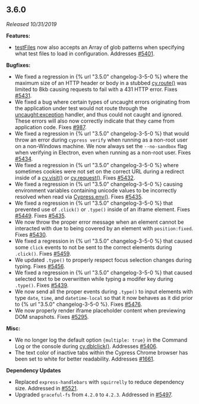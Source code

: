 ## 3.6.0

*Released 10/31/2019*

**Features:**

- [testFiles](/guides/references/configuration#Folders-Files) now also accepts an Array of glob patterns when specifying what test files to load in configuration. Addresses [#5401](https://github.com/cypress-io/cypress/issues/5401).

**Bugfixes:**

- We fixed a regression in {% url "3.5.0" changelog-3-5-0 %} where the maximum size of an HTTP header or body in a stubbed [cy.route()](/api/commands/route) was limited to 8kb causing requests to fail with a 431 HTTP error. Fixes [#5431](https://github.com/cypress-io/cypress/issues/5431).
- We fixed a bug where certain types of uncaught errors originating from the application under test would not route through the [uncaught:exception](/api/events/catalog-of-events#Uncaught-Exceptions) handler, and thus could not caught and ignored. These errors will also now correctly indicate that they came from application code. Fixes [#987](https://github.com/cypress-io/cypress/issues/987).
- We fixed a regression in {% url "3.5.0" changelog-3-5-0 %} that would throw an error during `cypress verify` when running as a non-root user on a non-Windows machine. We now always set the `--no-sandbox` flag when verifying in Electron, even when running as a non-root user. Fixes [#5434](https://github.com/cypress-io/cypress/issues/5434).
- We fixed a regression in {% url "3.5.0" changelog-3-5-0 %} where sometimes cookies were not set on the correct URL during a redirect inside of a [cy.visit()](/api/commands/visit) or [cy.request()](/api/commands/request). Fixes [#5432](https://github.com/cypress-io/cypress/issues/5432).
- We fixed a regression in {% url "3.5.0" changelog-3-5-0 %} causing environment variables containing unicode values to be incorrectly resolved when read via [Cypress.env()](/api/cypress-api/env). Fixes [#5435](https://github.com/cypress-io/cypress/issues/5435).
- We fixed a regression in {% url "3.5.0" changelog-3-5-0 %} that prevented use of `.click()` or `.type()` inside of an iframe element. Fixes [#5449](https://github.com/cypress-io/cypress/issues/5449). Fixes [#5435](https://github.com/cypress-io/cypress/issues/5435).
- We now throw the proper error message when an element cannot be interacted with due to being covered by an element with `position:fixed`. Fixes [#5430](https://github.com/cypress-io/cypress/issues/5430).
- We fixed a regression in {% url "3.5.0" changelog-3-5-0 %} that caused some `click` events to not be sent to the correct elements during `.click()`. Fixes [#5459](https://github.com/cypress-io/cypress/issues/5459).
- We updated `.type()` to properly respect focus selection changes during typing. Fixes [#5456](https://github.com/cypress-io/cypress/issues/5456).
- We fixed a regression in {% url "3.5.0" changelog-3-5-0 %} that caused selected text to be overwritten while typing a modifer key during `.type()`. Fixes [#5439](https://github.com/cypress-io/cypress/issues/5439).
- We now send all the proper events during `.type()` to input elements with type `date`, `time`, and `datetime-local` so that it now behaves as it did prior to {% url "3.5.0" changelog-3-5-0 %}. Fixes [#5476](https://github.com/cypress-io/cypress/issues/5476).
- We now properly render iframe placeholder content when previewing DOM snapshots. Fixes [#5295](https://github.com/cypress-io/cypress/issues/5295).

**Misc:**

- We no longer log the default option `{multiple: true}` in the Command Log or the console during [cy.dblclick()](/api/commands/dblclick). Addresses [#5406](https://github.com/cypress-io/cypress/issues/5406).
- The text color of inactive tabs within the Cypress Chrome browser has been set to white for better readability. Addresses [#1661](https://github.com/cypress-io/cypress/issues/1661).

**Dependency Updates**

- Replaced `express-handlebars`  with `squirrelly` to reduce dependency size. Addressed in [#5521](https://github.com/cypress-io/cypress/pull/5521).
- Upgraded `graceful-fs` from `4.2.0` to `4.2.3`. Addressed in [#5497](https://github.com/cypress-io/cypress/pull/5497).

